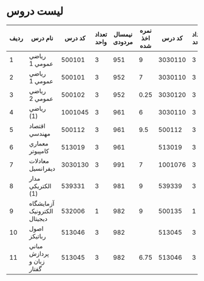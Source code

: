 # لیست دروس

| ردیف | نام درس                     | کد درس  | تعداد واحد | نیمسال مردودی | نمره اخذ شده | کد درس  | تعداد واحد | نیمسال گذرانده | نمره اخذ شده |
| ---- | --------------------------- | ------- | ---------- | ------------- | ------------ | ------- | ---------- | -------------- | ------------ |
| 1    | رياضي عمومي 1               | 500101  | 3          | 951           | 9            | 3030110 | 3          | 981            | 18.5         |
| 2    | رياضي عمومي 1               | 500101  | 3          | 952           | 7            | 3030110 | 3          | 981            | 18.5         |
| 3    | رياضي عمومي 2               | 500102  | 3          | 952           | 0.25         | 3030120 | 3          | 982            | 17           |
| 4    | رياضي (1)                   | 1001045 | 3          | 961           | 6            | 3030110 | 3          | 981            | 18.5         |
| 5    | اقتصاد مهندسي               | 500112  | 3          | 961           | 9.5          | 500112  | 3          | 972            | 10           |
| 6    | معماري کامپيوتر             | 513019  | 3          | 961           |              | 513019  | 3          | 962            | 13.75        |
| 7    | معادلات ديفرانسيل           | 3030130 | 3          | 991           | 7            | 1001076 | 3          | 992            | 19.5         |
| 8    | مدار الکتريکي (1)           | 539331  | 3          | 981           | 9            | 539339  | 3          | 992            | 18           |
| 9    | آزمايشگاه الکترونيک ديجيتال | 532006  | 1          | 982           | 9            | 500135  | 1          | 992            | 14           |
| 10   | اصول رباتيکز                | 513046  | 3          | 982           |              | 513045  | 3          | 993            | 17.5         |
| 11   | مباني پردازش زبان و گفتار   | 513045  | 3          | 982           | 6.75         | 513046  | 3          | 993            | 15           |
